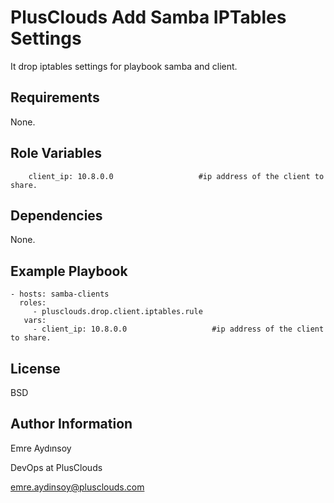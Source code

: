 PlusClouds Add Samba IPTables Settings
=========

It  drop iptables settings for playbook samba and client.

Requirements
------------

None.

Role Variables
--------------

        client_ip: 10.8.0.0                   #ip address of the client to share.



Dependencies
------------

None.


Example Playbook
----------------


    - hosts: samba-clients
      roles:
         - plusclouds.drop.client.iptables.rule
       vars:
         - client_ip: 10.8.0.0                   #ip address of the client to share.





License
-------

BSD

Author Information
------------------

Emre Aydınsoy

DevOps at PlusClouds

emre.aydinsoy@plusclouds.com

